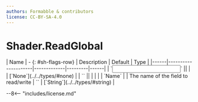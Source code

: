 ```yaml
---
authors: Formabble & contributors
license: CC-BY-SA-4.0
---
```



# Shader.ReadGlobal

<div class="sh-parameters" markdown="1">
| Name | - {: #sh-flags-row} | Description | Default | Type |
|------|---------------------|-------------|---------|------|
| `<input>` || | | [`None`](../../types/#none) |
| `<output>` || | |  |
| `Name` |  | The name of the field to read/write | `` | [`String`](../../types/#string) |

</div>



--8<-- "includes/license.md"

